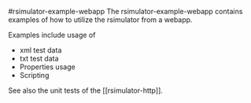 #rsimulator-example-webapp
The rsimulator-example-webapp contains examples of how to utilize the rsimulator from a webapp.

Examples include usage of

* xml test data
* txt test data
* Properties usage
* Scripting

See also the unit tests of the [[rsimulator-http]].